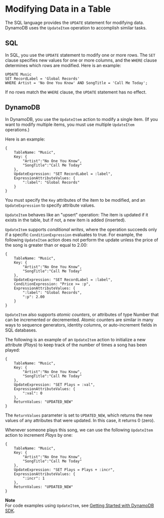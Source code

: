 # Modifying Data in a Table<a name="SQLtoNoSQL.UpdateData"></a>

The SQL language provides the `UPDATE` statement for modifying data\. DynamoDB uses the `UpdateItem` operation to accomplish similar tasks\.

## SQL<a name="SQLtoNoSQL.UpdateData.SQL"></a>

In SQL, you use the `UPDATE` statement to modify one or more rows\. The `SET` clause specifies new values for one or more columns, and the `WHERE` clause determines which rows are modified\. Here is an example:

```
UPDATE Music
SET RecordLabel = 'Global Records'
WHERE Artist = 'No One You Know' AND SongTitle = 'Call Me Today';
```

If no rows match the `WHERE` clause, the `UPDATE` statement has no effect\.

## DynamoDB<a name="SQLtoNoSQL.UpdateData.DynamoDB"></a>

In DynamoDB, you use the `UpdateItem` action to modify a single item\. \(If you want to modify multiple items, you must use multiple `UpdateItem` operations\.\)

Here is an example:

```
{
    TableName: "Music",
    Key: {
        "Artist":"No One You Know",
        "SongTitle":"Call Me Today"
    },
    UpdateExpression: "SET RecordLabel = :label",
    ExpressionAttributeValues: { 
        ":label": "Global Records"
    }
}
```

You must specify the `Key` attributes of the item to be modified, and an `UpdateExpression` to specify attribute values\.

`UpdateItem` behaves like an "upsert" operation: The item is updated if it exists in the table, but if not, a new item is added \(inserted\)\.

`UpdateItem` supports *conditional writes*, where the operation succeeds only if a specific `ConditionExpression` evaluates to true\. For example, the following `UpdateItem` action does not perform the update unless the price of the song is greater than or equal to 2\.00:

```
{
    TableName: "Music",
    Key: {
        "Artist":"No One You Know",
        "SongTitle":"Call Me Today"
    },
    UpdateExpression: "SET RecordLabel = :label",
    ConditionExpression: "Price >= :p",
    ExpressionAttributeValues: { 
        ":label": "Global Records",
        ":p": 2.00
    }
}
```

`UpdateItem` also supports *atomic counters*, or attributes of type Number that can be incremented or decremented\. Atomic counters are similar in many ways to sequence generators, identity columns, or auto\-increment fields in SQL databases\. 

The following is an example of an `UpdateItem` action to initialize a new attribute \(*Plays*\) to keep track of the number of times a song has been played:

```
{
    TableName: "Music",
    Key: {
        "Artist":"No One You Know",
        "SongTitle":"Call Me Today"
    },
    UpdateExpression: "SET Plays = :val",
    ExpressionAttributeValues: { 
        ":val": 0
    },
    ReturnValues: "UPDATED_NEW"
}
```

The `ReturnValues` parameter is set to `UPDATED_NEW`, which returns the new values of any attributes that were updated\. In this case, it returns 0 \(zero\)\.

Whenever someone plays this song, we can use the following `UpdateItem` action to increment *Plays* by one:

```
{
    TableName: "Music",
    Key: {
        "Artist":"No One You Know",
        "SongTitle":"Call Me Today"
    },
    UpdateExpression: "SET Plays = Plays + :incr",
    ExpressionAttributeValues: { 
        ":incr": 1
    },
    ReturnValues: "UPDATED_NEW"
}
```

**Note**  
For code examples using `UpdateItem`, see [Getting Started with DynamoDB SDK](GettingStarted.md)\.